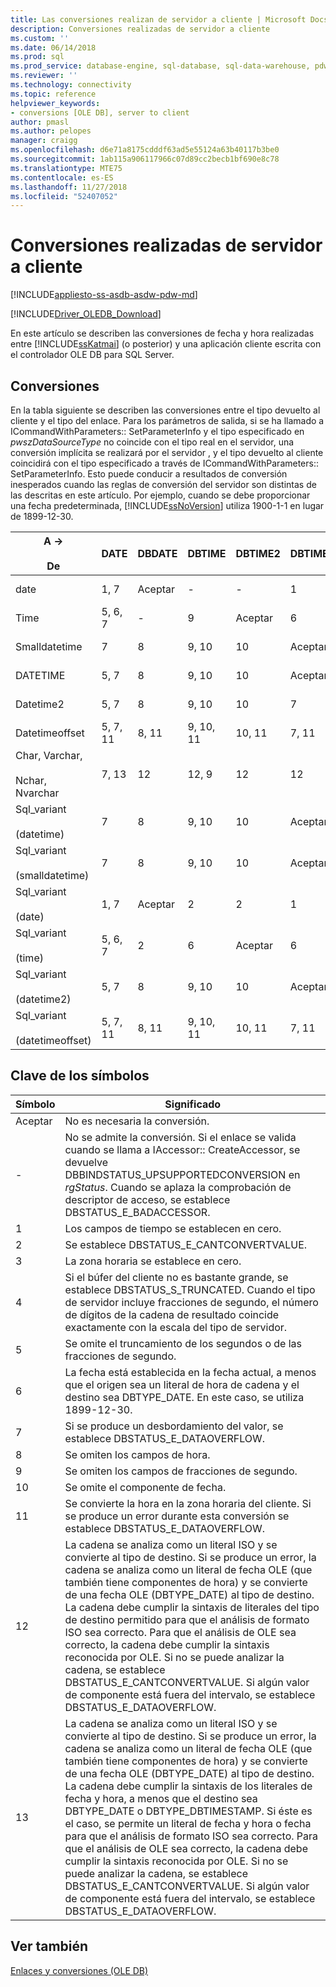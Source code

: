 ```yaml
---
title: Las conversiones realizan de servidor a cliente | Microsoft Docs
description: Conversiones realizadas de servidor a cliente
ms.custom: ''
ms.date: 06/14/2018
ms.prod: sql
ms.prod_service: database-engine, sql-database, sql-data-warehouse, pdw
ms.reviewer: ''
ms.technology: connectivity
ms.topic: reference
helpviewer_keywords:
- conversions [OLE DB], server to client
author: pmasl
ms.author: pelopes
manager: craigg
ms.openlocfilehash: d6e71a8175cdddf63ad5e55124a63b40117b3be0
ms.sourcegitcommit: 1ab115a906117966c07d89cc2becb1bf690e8c78
ms.translationtype: MTE75
ms.contentlocale: es-ES
ms.lasthandoff: 11/27/2018
ms.locfileid: "52407052"
---
```

# <a name="conversions-performed-from-server-to-client"></a>Conversiones realizadas de servidor a cliente
[!INCLUDE[appliesto-ss-asdb-asdw-pdw-md](../../../includes/appliesto-ss-asdb-asdw-pdw-md.md)]

[!INCLUDE[Driver_OLEDB_Download](../../../includes/driver_oledb_download.md)]

  En este artículo se describen las conversiones de fecha y hora realizadas entre [!INCLUDE[ssKatmai](../../../includes/sskatmai-md.md)] (o posterior) y una aplicación cliente escrita con el controlador OLE DB para SQL Server.  
  
## <a name="conversions"></a>Conversiones  
 En la tabla siguiente se describen las conversiones entre el tipo devuelto al cliente y el tipo del enlace. Para los parámetros de salida, si se ha llamado a ICommandWithParameters:: SetParameterInfo y el tipo especificado en *pwszDataSourceType* no coincide con el tipo real en el servidor, una conversión implícita se realizará por el servidor , y el tipo devuelto al cliente coincidirá con el tipo especificado a través de ICommandWithParameters:: SetParameterInfo. Esto puede conducir a resultados de conversión inesperados cuando las reglas de conversión del servidor son distintas de las descritas en este artículo. Por ejemplo, cuando se debe proporcionar una fecha predeterminada, [!INCLUDE[ssNoVersion](../../../includes/ssnoversion-md.md)] utiliza 1900-1-1 en lugar de 1899-12-30.  
  
|A -><br /><br /> De|DATE|DBDATE|DBTIME|DBTIME2|DBTIMESTAMP|DBTIMESTAMPOFFSET|FILETIME|BYTES|VARIANT|SSVARIANT|BSTR|STR|WSTR|  
|----------------------|----------|------------|------------|-------------|-----------------|-----------------------|--------------|-----------|-------------|---------------|----------|---------|----------|  
|date|1, 7|Aceptar|-|-|1|1, 3|1, 7|-|ACEPTAR (VT_BSTR)|Aceptar|Aceptar|4|4|  
|Time|5, 6, 7|-|9|Aceptar|6|3, 6|5, 6|-|ACEPTAR (VT_BSTR)|Aceptar|Aceptar|4|4|  
|Smalldatetime|7|8|9, 10|10|Aceptar|3|7|-|7 (VT_DATE)|Aceptar|Aceptar|4|4|  
|DATETIME|5, 7|8|9, 10|10|Aceptar|3|7|-|7 (VT_DATE)|Aceptar|Aceptar|4|4|  
|Datetime2|5, 7|8|9, 10|10|7|3|5, 7|-|ACEPTAR (VT_BSTR)|Aceptar|Aceptar|4|4|  
|Datetimeoffset|5, 7, 11|8, 11|9, 10, 11|10, 11|7, 11|Aceptar|5, 7, 11|-|ACEPTAR (VT_BSTR)|Aceptar|Aceptar|4|4|  
|Char, Varchar,<br /><br /> Nchar, Nvarchar|7, 13|12|12, 9|12|12|12|7, 13|N/D|N/D|N/D|N/D|N/D|N/D|  
|Sql_variant<br /><br /> (datetime)|7|8|9, 10|10|Aceptar|3|7|-|7 (VT_DATE)|Aceptar|Aceptar|4|4|  
|Sql_variant<br /><br /> (smalldatetime)|7|8|9, 10|10|Aceptar|3|7|-|7 (VT_DATE)|Aceptar|Aceptar|4|4|  
|Sql_variant<br /><br /> (date)|1, 7|Aceptar|2|2|1|1, 3|1, 7|-|OK (VT_BSTR)|Aceptar|Aceptar|4|4|  
|Sql_variant<br /><br /> (time)|5, 6, 7|2|6|Aceptar|6|3, 6|5, 6|-|OK (VT_BSTR)|Aceptar|Aceptar|4|4|  
|Sql_variant<br /><br /> (datetime2)|5, 7|8|9, 10|10|Aceptar|3|5, 7|-|OK (VT_BSTR)|Aceptar|Aceptar|4|4|  
|Sql_variant<br /><br /> (datetimeoffset)|5, 7, 11|8, 11|9, 10, 11|10, 11|7, 11|Aceptar|5, 7, 11|-|OK (VT_BSTR)|Aceptar|Aceptar|4|4|  
  
## <a name="key-to-symbols"></a>Clave de los símbolos  
  
|Símbolo|Significado|  
|------------|-------------|  
|Aceptar|No es necesaria la conversión.|  
|-|No se admite la conversión. Si el enlace se valida cuando se llama a IAccessor:: CreateAccessor, se devuelve DBBINDSTATUS_UPSUPPORTEDCONVERSION en *rgStatus*. Cuando se aplaza la comprobación de descriptor de acceso, se establece DBSTATUS_E_BADACCESSOR.|  
|1|Los campos de tiempo se establecen en cero.|  
|2|Se establece DBSTATUS_E_CANTCONVERTVALUE.|  
|3|La zona horaria se establece en cero.|  
|4|Si el búfer del cliente no es bastante grande, se establece DBSTATUS_S_TRUNCATED. Cuando el tipo de servidor incluye fracciones de segundo, el número de dígitos de la cadena de resultado coincide exactamente con la escala del tipo de servidor.|  
|5|Se omite el truncamiento de los segundos o de las fracciones de segundo.|  
|6|La fecha está establecida en la fecha actual, a menos que el origen sea un literal de hora de cadena y el destino sea DBTYPE_DATE. En este caso, se utiliza 1899-12-30.|  
|7|Si se produce un desbordamiento del valor, se establece DBSTATUS_E_DATAOVERFLOW.|  
|8|Se omiten los campos de hora.|  
|9|Se omiten los campos de fracciones de segundo.|  
|10|Se omite el componente de fecha.|  
|11|Se convierte la hora en la zona horaria del cliente. Si se produce un error durante esta conversión se establece DBSTATUS_E_DATAOVERFLOW.|  
|12|La cadena se analiza como un literal ISO y se convierte al tipo de destino. Si se produce un error, la cadena se analiza como un literal de fecha OLE (que también tiene componentes de hora) y se convierte de una fecha OLE (DBTYPE_DATE) al tipo de destino. La cadena debe cumplir la sintaxis de literales del tipo de destino permitido para que el análisis de formato ISO sea correcto. Para que el análisis de OLE sea correcto, la cadena debe cumplir la sintaxis reconocida por OLE. Si no se puede analizar la cadena, se establece DBSTATUS_E_CANTCONVERTVALUE. Si algún valor de componente está fuera del intervalo, se establece DBSTATUS_E_DATAOVERFLOW.|  
|13|La cadena se analiza como un literal ISO y se convierte al tipo de destino. Si se produce un error, la cadena se analiza como un literal de fecha OLE (que también tiene componentes de hora) y se convierte de una fecha OLE (DBTYPE_DATE) al tipo de destino. La cadena debe cumplir la sintaxis de los literales de fecha y hora, a menos que el destino sea DBTYPE_DATE o DBTYPE_DBTIMESTAMP. Si éste es el caso, se permite un literal de fecha y hora o fecha para que el análisis de formato ISO sea correcto. Para que el análisis de OLE sea correcto, la cadena debe cumplir la sintaxis reconocida por OLE. Si no se puede analizar la cadena, se establece DBSTATUS_E_CANTCONVERTVALUE. Si algún valor de componente está fuera del intervalo, se establece DBSTATUS_E_DATAOVERFLOW.|  
  
## <a name="see-also"></a>Ver también  
 [Enlaces y conversiones &#40;OLE DB&#41;](../../oledb/ole-db-date-time/conversions-ole-db.md)  
  
  
